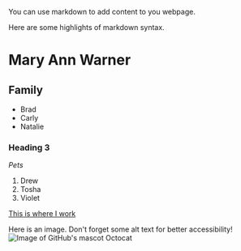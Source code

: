 You can use markdown to add content to you webpage.

Here are some highlights of markdown syntax.

# Mary Ann Warner
## **Family**
* Brad
* Carly 
* Natalie
### Heading 3


*Pets*

1. Drew
2. Tosha
3. Violet



[This is where I work](https://scpl.org)

Here is an image. Don't forget some alt text for better accessibility!
![Image of GitHub's mascot Octocat](images/Octocat.png)
